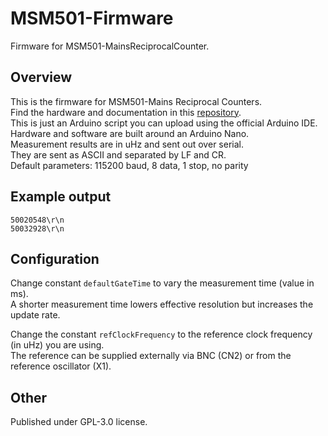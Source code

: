 # MSM501-Firmware
Firmware for MSM501-MainsReciprocalCounter. 

## Overview
This is the firmware for MSM501-Mains Reciprocal Counters.  
Find the hardware and documentation in this [repository](https://github.com/ndornseif/MSM501-MainsReciprocalCounter).  
This is just an Arduino script you can upload using the official Arduino IDE.  
Hardware and software are built around an Arduino Nano.   
Measurement results are in uHz and sent out over serial.  
They are sent as ASCII and separated by LF and CR.   
Default parameters: 115200 baud, 8 data, 1 stop, no parity  

## Example output
```
50020548\r\n
50032928\r\n
```

## Configuration
Change constant `defaultGateTime` to vary the measurement time (value in ms).  
A shorter measurement time lowers effective resolution but increases the update rate.  


Change the constant `refClockFrequency` to the reference clock frequency (in uHz) you are using.  
The reference can be supplied externally via BNC (CN2) or from the reference oscillator (X1).  

## Other
Published under GPL-3.0 license.  


